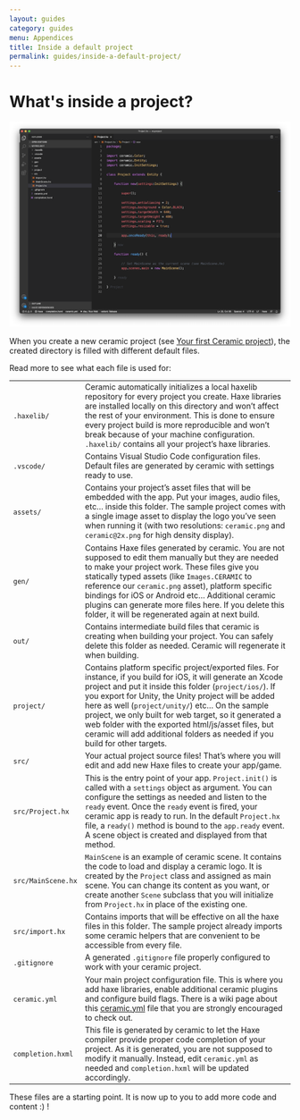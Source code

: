 ```yaml
---
layout: guides
category: guides
menu: Appendices
title: Inside a default project
permalink: guides/inside-a-default-project/
---
```

# What's inside a project?

![Ceramic project VSCode](/static/img/ceramic-project-vscode.png)

When you create a new ceramic project (see [Your first Ceramic project](your-first-project)), the created directory is filled with different default files.

Read more to see what each file is used for:

<table>
    <tr>
        <td><code>.haxelib/</code></td>
        <td>Ceramic automatically initializes a local haxelib repository for every project you create. Haxe libraries are installed locally on this directory and won’t affect the rest of your environment. This is done to ensure every project build is more reproducible and won’t break because of your machine configuration. <code>.haxelib/</code> contains all your project’s haxe libraries.</td>
    </tr>
    <tr>
        <td><code>.vscode/</code></td>
        <td>Contains Visual Studio Code configuration files. Default files are generated by ceramic with settings ready to use.</td>
    </tr>
    <tr>
        <td><code>assets/</code></td>
        <td>Contains your project’s asset files that will be embedded with the app. Put your images, audio files, etc… inside this folder. The sample project comes with a single image asset to display the logo you’ve seen when running it (with two resolutions: <code>ceramic.png</code> and <code>ceramic@2x.png</code> for high density display).</td>
    </tr>
    <tr>
        <td><code>gen/</code></td>
        <td>Contains Haxe files generated by ceramic. You are not supposed to edit them manually but they are needed to make your project work. These files give you statically typed assets (like <code>Images.CERAMIC</code> to reference our <code>ceramic.png</code> asset), platform specific bindings for iOS or Android etc… Additional ceramic plugins can generate more files here. If you delete this folder, it will be regenerated again at next build.</td>
    </tr>
    <tr>
        <td><code>out/</code></td>
        <td>Contains intermediate build files that ceramic is creating when building your project. You can safely delete this folder as needed. Ceramic will regenerate it when building.</td>
    </tr>
    <tr>
        <td><code>project/</code></td>
        <td>Contains platform specific project/exported files. For instance, if you build for iOS, it will generate an Xcode project and put it inside this folder (<code>project/ios/</code>). If you export for Unity, the Unity project will be added here as well (<code>project/unity/</code>) etc… On the sample project, we only built for web target, so it generated a web folder with the exported html/js/asset files, but ceramic will add additional folders as needed if you build for other targets.</td>
    </tr>
    <tr>
        <td><code>src/</code></td>
        <td>Your actual project source files! That’s where you will edit and add new Haxe files to create your app/game.</td>
    </tr>
    <tr>
        <td><code>src/Project.hx</code></td>
        <td>This is the entry point of your app. <code>Project.init()</code> is called with a <code>settings</code> object as argument. You can configure the settings as needed and listen to the <code>ready</code> event. Once the <code>ready</code> event is fired, your ceramic app is ready to run. In the default <code>Project.hx</code> file, a <code>ready()</code> method is bound to the <code>app.ready</code> event. A scene object is created and displayed from that method.</td>
    </tr>
    <tr>
        <td><code>src/MainScene.hx</code></td>
        <td><code>MainScene</code> is an example of ceramic scene. It contains the code to load and display a ceramic logo. It is created by the <code>Project</code> class and assigned as main scene. You can change its content as you want, or create another <code>Scene</code> subclass that you will initialize from <code>Project.hx</code> in place of the existing one.</td>
    </tr>
    <tr>
        <td><code>src/import.hx</code></td>
        <td>Contains imports that will be effective on all the haxe files in this folder. The sample project already imports some ceramic helpers that are convenient to be accessible from every file.</td>
    </tr>
    <tr>
        <td><code>.gitignore</code></td>
        <td>A generated <code>.gitignore</code> file properly configured to work with your ceramic project.</td>
    </tr>
    <tr>
        <td><code>ceramic.yml</code></td>
        <td>Your main project configuration file. This is where you add haxe libraries, enable additional ceramic plugins and configure build flags. There is a wiki page about this <a href="https://github.com/ceramic-engine/ceramic/wiki/ceramic.yml">ceramic.yml</a> file that you are strongly encouraged to check out.</td>
    </tr>
    <tr>
        <td><code>completion.hxml</code></td>
        <td>This file is generated by ceramic to let the Haxe compiler provide proper code completion of your project. As it is generated, you are not supposed to modify it manually. Instead, edit <code>ceramic.yml</code> as needed and <code>completion.hxml</code> will be updated accordingly.</td>
    </tr>
</table>

These files are a starting point. It is now up to you to add more code and content :) !
